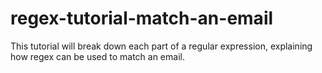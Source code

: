 # regex-tutorial-match-an-email
This tutorial will break down each part of a regular expression, explaining how regex can be used to match an email.
